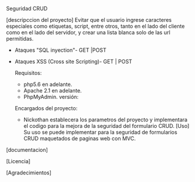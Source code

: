 Seguridad CRUD


[descripccion del proyecto]
Evitar que el usuario ingrese caracteres especiales como etiquetas, script, entre otros,
tanto en el lado del cliente como en el lado del servidor, y crear una lista blanca solo de las url permitidas.
 - Ataques "SQL inyection"- GET |POST
 - Ataques XSS (Cross site Scripting)- GET | POST
 
     Requisitos:
      - php5.6 en adelante.
      - Apache 2.1 en adelante.
      - PhpMyAdmin.
    versión:

    Encargados del proyecto:
      - Nickothan establecera los parametros del proyecto y implementara el codigo para 
        la mejora de la seguridad del formulario CRUD.
[Uso]
Su uso se puede implementar para la seguridad de formularios CRUD maquetados de paginas web con MVC.

[documentacion]

[Licencia]

[Agradecimientos]
